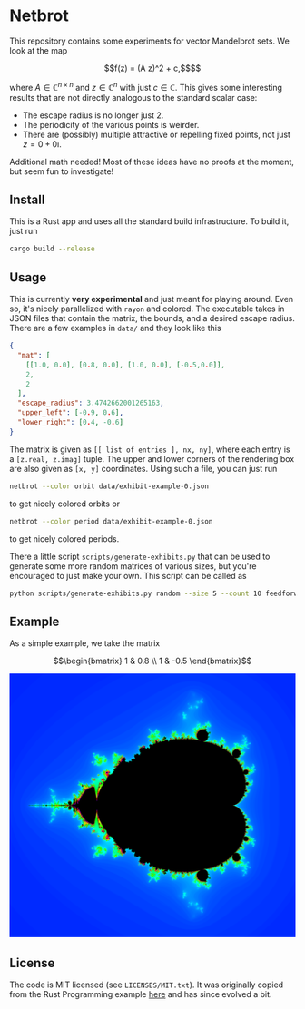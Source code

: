Netbrot
=======

This repository contains some experiments for vector Mandelbrot sets. We look
at the map
```math
f(z) = (A z)^2 + c,$$
```
where $A \in \mathbb{C}^{n \times n}$ and $z \in \mathbb{C}^n$ with just
$c \in \mathbb{C}$. This gives some interesting results that are not directly
analogous to the standard scalar case:

* The escape radius is no longer just $2$.
* The periodicity of the various points is weirder.
* There are (possibly) multiple attractive or repelling fixed points, not just
  $z = 0 + 0\imath$.

Additional math needed! Most of these ideas have no proofs at the moment, but
seem fun to investigate!

Install
-------

This is a Rust app and uses all the standard build infrastructure. To build it,
just run
```bash
cargo build --release
```

Usage
-----

This is currently **very experimental** and just meant for playing around. Even
so, it's nicely parallelized with `rayon` and colored. The executable takes in
JSON files that contain the matrix, the bounds, and a desired escape radius.
There are a few examples in `data/` and they look like this
```json
{
  "mat": [
    [[1.0, 0.0], [0.8, 0.0], [1.0, 0.0], [-0.5,0.0]],
    2,
    2
  ],
  "escape_radius": 3.4742662001265163,
  "upper_left": [-0.9, 0.6],
  "lower_right": [0.4, -0.6]
}
```

The matrix is given as `[[ list of entries ], nx, ny]`, where each entry is
a `[z.real, z.imag]` tuple. The upper and lower corners of the rendering box
are also given as `[x, y]` coordinates. Using such a file, you can just run
```bash
netbrot --color orbit data/exhibit-example-0.json
```
to get nicely colored orbits or
```bash
netbrot --color period data/exhibit-example-0.json
```
to get nicely colored periods.

There a little script `scripts/generate-exhibits.py` that can be used to generate
some more random matrices of various sizes, but you're encouraged to just make your
own. This script can be called as
```bash
python scripts/generate-exhibits.py random --size 5 --count 10 feedforward
```

Example
-------

As a simple example, we take the matrix
```math
\begin{bmatrix}
1 & 0.8 \\
1 & -0.5
\end{bmatrix}
```

<p align="center">
    <img src="https://github.com/alexfikl/netbrot/blob/main/docs/netbrot-2x2.png?raw=true" alt="Netbrot 2x2"/>
</p>

License
-------

The code is MIT licensed (see `LICENSES/MIT.txt`). It was originally copied
from the Rust Programming example [here](https://github.com/ProgrammingRust/mandelbrot)
and has since evolved a bit.
